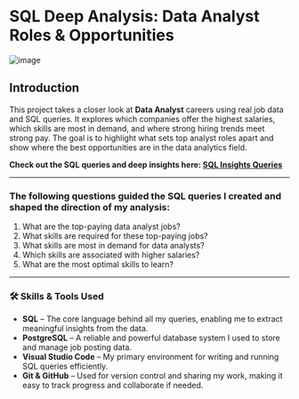 # SQL Deep Analysis: Data Analyst Roles & Opportunities


![image](https://github.com/user-attachments/assets/21f5ae36-47c3-44db-87f6-b228b807fcfd)


## Introduction

This project takes a closer look at **Data Analyst** careers using real job data and SQL queries.
It explores which companies offer the highest salaries, which skills are most in demand, and where strong hiring trends meet strong pay.
The goal is to highlight what sets top analyst roles apart and show where the best opportunities are in the data analytics field.

**Check out the SQL queries and deep insights here: [SQL Insights Queries](project_sql)**

---

### The following questions guided the SQL queries I created and shaped the direction of my analysis:

1. What are the top-paying data analyst jobs?  
2. What skills are required for these top-paying jobs?  
3. What skills are most in demand for data analysts?  
4. Which skills are associated with higher salaries?  
5. What are the most optimal skills to learn?  

---

### 🛠️ Skills & Tools Used

- **SQL** – The core language behind all my queries, enabling me to extract meaningful insights from the data.  
- **PostgreSQL** – A reliable and powerful database system I used to store and manage job posting data.  
- **Visual Studio Code** – My primary environment for writing and running SQL queries efficiently.  
- **Git & GitHub** – Used for version control and sharing my work, making it easy to track progress and collaborate if needed.

